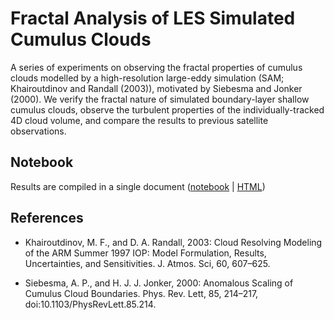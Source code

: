 # Fractal Analysis of LES Simulated Cumulus Clouds

 A series of experiments on observing the fractal properties of cumulus clouds modelled by a high-resolution large-eddy simulation (SAM; Khairoutdinov and Randall (2003)), motivated by Siebesma and Jonker (2000). We verify the fractal nature of simulated boundary-layer shallow cumulus clouds, observe the turbulent properties of the individually-tracked 4D cloud volume, and compare the results to previous satellite observations. 

## Notebook
 Results are compiled in a single document ([notebook](https://github.com/lorenghoh/fractal_clouds/blob/master/notebook/fractal_clouds.ipynb) | [HTML](https://cdn.rawgit.com/lorenghoh/fractal_clouds/13e63bb7/notebook/fractal_clouds.html))

## References
- Khairoutdinov, M. F., and D. A. Randall, 2003: Cloud Resolving Modeling of the ARM Summer 1997 IOP: Model Formulation, Results, Uncertainties, and Sensitivities. J. Atmos. Sci, 60, 607–625.

- Siebesma, A. P., and H. J. J. Jonker, 2000: Anomalous Scaling of Cumulus Cloud Boundaries. Phys. Rev. Lett, 85, 214–217, doi:10.1103/PhysRevLett.85.214.

